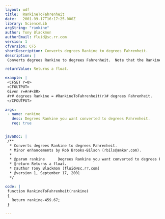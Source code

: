 ```yaml
---
layout: udf
title:  RankineToFahrenheit
date:   2001-09-17T16:17:25.000Z
library: ScienceLib
argString: "rankine"
author: Tony Blackmon
authorEmail: fluid@sc.rr.com
version: 1
cfVersion: CF5
shortDescription: Converts degrees Rankine to degrees Fahrenheit.
description: |
 Converts degrees Rankine to degrees Fahrenheit.  Note that the Rankine temperature scale has an absolute zero (negative Rankine temperatures do not exist).  If a temperature below 0 Rankine (absolute 0) is passed, the funciton will return an invalid result.

returnValue: Returns a float.

example: |
 <CFSET r=0>
 <CFOUTPUT>
 Given r=#r#<BR>
 #r# degrees Rankine = #RankineToFahrenheit(r)# degrees Fahrenheit.
 </CFOUTPUT>

args:
 - name: rankine
   desc: Degrees Rankine you want converted to degrees Fahrenheit.
   req: true


javaDoc: |
 /**
  * Converts degrees Rankine to degrees Fahrenheit.
  * Minor enhancements by Rob Brooks-Bilson (rbils@amkor.com).
  * 
  * @param rankine      Degrees Rankine you want converted to degrees Fahrenheit. 
  * @return Returns a float. 
  * @author Tony Blackmon (fluid@sc.rr.com) 
  * @version 1, September 17, 2001 
  */

code: |
 function RankineToFahrenheit(rankine)
 {
   Return rankine-459.67;
 }

---
```


